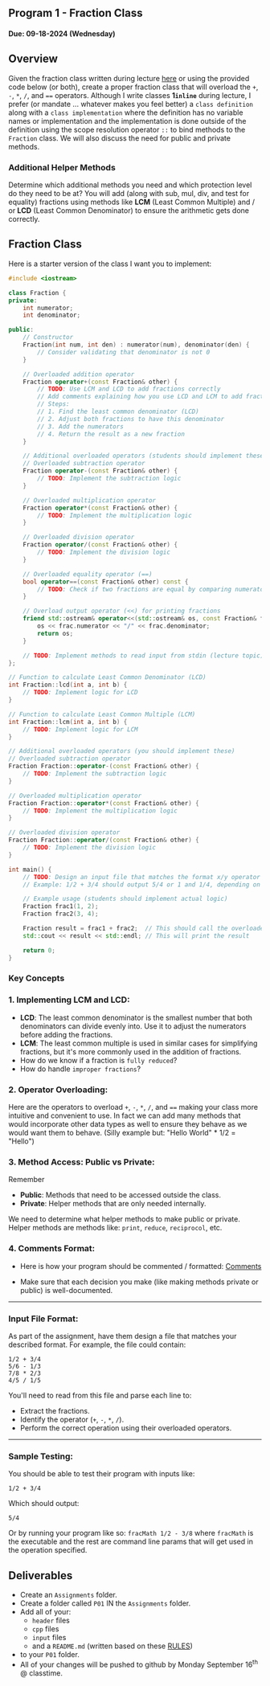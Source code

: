 ## Program 1 - Fraction Class

#### Due: 09-18-2024 (Wednesday)

## Overview

Given the fraction class written during lecture [here](https://replit.com/@rugbyprof/2143F24Fraction102#main.cpp) or using the provided code below (or both), create a proper fraction class that will overload the `+`, `-`, `*`, `/`, and `==` operators. Although I write classes **1`inline`** during lecture, I prefer (or mandate ... whatever makes you feel better) a `class definition` along with a `class implementation` where the definition has no variable names or implementation and the implementation is done outside of the definition using the scope resolution operator `::` to bind methods to the `Fraction` class. We will also discuss the need for public and private methods.

### Additional Helper Methods

Determine which additional methods you need and which protection level do they need to be at? You will add (along with sub, mul, div, and test for equality) fractions using methods like **LCM** (Least Common Multiple) and / or **LCD** (Least Common Denominator) to ensure the arithmetic gets done correctly.

## Fraction Class

Here is a starter version of the class I want you to implement:

```cpp
#include <iostream>

class Fraction {
private:
    int numerator;
    int denominator;

public:
    // Constructor
    Fraction(int num, int den) : numerator(num), denominator(den) {
        // Consider validating that denominator is not 0
    }

    // Overloaded addition operator
    Fraction operator+(const Fraction& other) {
        // TODO: Use LCM and LCD to add fractions correctly
        // Add comments explaining how you use LCD and LCM to add fractions
        // Steps:
        // 1. Find the least common denominator (LCD)
        // 2. Adjust both fractions to have this denominator
        // 3. Add the numerators
        // 4. Return the result as a new fraction
    }

    // Additional overloaded operators (students should implement these)
    // Overloaded subtraction operator
    Fraction operator-(const Fraction& other) {
        // TODO: Implement the subtraction logic
    }

    // Overloaded multiplication operator
    Fraction operator*(const Fraction& other) {
        // TODO: Implement the multiplication logic
    }

    // Overloaded division operator
    Fraction operator/(const Fraction& other) {
        // TODO: Implement the division logic
    }

    // Overloaded equality operator (==)
    bool operator==(const Fraction& other) const {
        // TODO: Check if two fractions are equal by comparing numerators and denominators
    }

    // Overload output operator (<<) for printing fractions
    friend std::ostream& operator<<(std::ostream& os, const Fraction& frac) {
        os << frac.numerator << "/" << frac.denominator;
        return os;
    }

    // TODO: Implement methods to read input from stdin (lecture topic)
};

// Function to calculate Least Common Denominator (LCD)
int Fraction::lcd(int a, int b) {
    // TODO: Implement logic for LCD
}

// Function to calculate Least Common Multiple (LCM)
int Fraction::lcm(int a, int b) {
    // TODO: Implement logic for LCM
}

// Additional overloaded operators (you should implement these)
// Overloaded subtraction operator
Fraction Fraction::operator-(const Fraction& other) {
    // TODO: Implement the subtraction logic
}

// Overloaded multiplication operator
Fraction Fraction::operator*(const Fraction& other) {
    // TODO: Implement the multiplication logic
}

// Overloaded division operator
Fraction Fraction::operator/(const Fraction& other) {
    // TODO: Implement the division logic
}

int main() {
    // TODO: Design an input file that matches the format x/y operator i/j
    // Example: 1/2 + 3/4 should output 5/4 or 1 and 1/4, depending on how you format the output.

    // Example usage (students should implement actual logic)
    Fraction frac1(1, 2);
    Fraction frac2(3, 4);

    Fraction result = frac1 + frac2;  // This should call the overloaded + operator
    std::cout << result << std::endl; // This will print the result

    return 0;
}
```

### Key Concepts

### 1. Implementing LCM and LCD:

- **LCD**: The least common denominator is the smallest number that both denominators can divide evenly into. Use it to adjust the numerators before adding the fractions.
- **LCM**: The least common multiple is used in similar cases for simplifying fractions, but it's more commonly used in the addition of fractions.
- How do we know if a fraction is `fully reduced`?
- How do handle `improper fractions`?

### 2. **Operator Overloading**:

Here are the operators to overload `+`, `-`, `*`, `/`, and `==` making your class more intuitive and convenient to use. In fact we can add many methods that would incorporate other data types as well to ensure they behave as we would want them to behave. (Silly example but: "Hello World" \* 1/2 = "Hello")

### 3. **Method Access: Public vs Private**:

Remember

- **Public**: Methods that need to be accessed outside the class.
- **Private**: Helper methods that are only needed internally.

We need to determine what helper methods to make public or private. Helper methods are methods like: `print`, `reduce`, `reciprocol`, etc.

### 4. **Comments Format**:

- Here is how your program should be commented / formatted: [Comments](../../Resources/01-Comments/README.md)

- Make sure that each decision you make (like making methods private or public) is well-documented.

---

### Input File Format:

As part of the assignment, have them design a file that matches your described format. For example, the file could contain:

```
1/2 + 3/4
5/6 - 1/3
7/8 * 2/3
4/5 / 1/5
```

You'll need to read from this file and parse each line to:

- Extract the fractions.
- Identify the operator (`+`, `-`, `*`, `/`).
- Perform the correct operation using their overloaded operators.

---

### Sample Testing:

You should be able to test their program with inputs like:

```plaintext
1/2 + 3/4
```

Which should output:

```plaintext
5/4
```

Or by running your program like so: `fracMath 1/2 - 3/8` where `fracMath` is the executable and the rest are command line params that will get used in the operation specified.

## Deliverables

- Create an `Assignments` folder.
- Create a folder called `P01` IN the `Assignments` folder.
- Add all of your:
  - `header` files
  - `cpp` files
  - `input` files
  - and a `README.md` (written based on these [RULES](../../Resources/02-Readmees/))
- to your `P01` folder.
- All of your changes will be pushed to github by Monday September 16<sup>th</sup> @ classtime.
